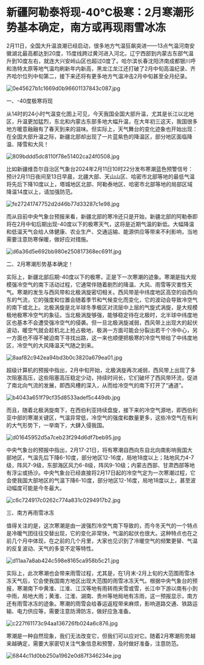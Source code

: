 # 新疆阿勒泰将现-40℃极寒：2月寒潮形势基本确定，南方或再现雨雪冰冻

2月11日，全国大升温浪潮已经启动，很多地方气温狂飙突进——13点气温河南安徽湖北最高都达到20度，15度线跨过黄河进入河北，辽宁西部到内蒙古东部气温升到10度左右，就连大兴安岭山区也超过0度了。哈尔滨长春沈阳济南成都银川呼和浩特太原等地气温均刷新年内新高，黑龙江龙江还打破了2月中旬高温纪录、齐齐哈尔位列中旬第二，接下来还将有更多地方气温冲击2月中旬甚至全月纪录。

![0e45627b1c1669d0b96601137843c087.jpg](https://raw.githubusercontent.com/qqhsx/qqnews_image/main/2024/02/12/新疆阿勒泰将现-40℃极寒：2月寒潮形势基本确定，南方或再现雨雪冰冻/0e45627b1c1669d0b96601137843c087.jpg)

一、-40度极寒将现

从14时的24小时气温变化图上可见，今天我国全国大部升温，尤其是长江以北地区，升温更加猛烈，东北和内蒙古东部多地大幅升温，在大年初三这天，我国很多地方暖意融融有了春天到来的滋味。但实际上，天气舞台的变化迹象也开始出现：在全国大部升温之际，新疆北部却出现了一片蓝紫色的降温区，部分地区面临降温、降雪和大风！

![809bddd5dc8110f78e51402ca24f0508.jpg](https://raw.githubusercontent.com/qqhsx/qqnews_image/main/2024/02/12/新疆阿勒泰将现-40℃极寒：2月寒潮形势基本确定，南方或再现雨雪冰冻/809bddd5dc8110f78e51402ca24f0508.jpg)

比如新疆维吾尔自治区气象台2024年2月11日10时22分发布寒潮蓝色预警信号：预计2月11日夜间至13日早晨，北疆大部、天山山区、哈密市北部等地的最低气温将先后下降10度以上，塔城地区北部、阿勒泰地区、哈密市北部等地的局部区域降温14度以上，请加强防范。

![fe27241747752d2d46b77d33287c1e98.jpg](https://raw.githubusercontent.com/qqhsx/qqnews_image/main/2024/02/12/新疆阿勒泰将现-40℃极寒：2月寒潮形势基本确定，南方或再现雨雪冰冻/fe27241747752d2d46b77d33287c1e98.jpg)

而从目前中央气象台预报来看，新疆北部的寒冷还只是开始，新疆北部的阿勒泰即将在2月中旬后期出现-40度以下的极寒天气，这将是近期气温的新低。大幅降温和低温天气会给人体健康、农业生产、交通运输、能源供应等带来不利影响，当地需要注意防寒保暖，做好应对措施。

![d6a36d5e692bb980e250817368ec691f.jpg](https://raw.githubusercontent.com/qqhsx/qqnews_image/main/2024/02/12/新疆阿勒泰将现-40℃极寒：2月寒潮形势基本确定，南方或再现雨雪冰冻/d6a36d5e692bb980e250817368ec691f.jpg)

二、2月寒潮形势基本确定！

实际上，新疆北部后期-40度以下的极寒，正是下一次寒潮的迹象。寒潮是指大规模强冷空气的南下活动过程，它通常伴随着剧烈的降温、大风、雨雪等灾害性天气。寒潮的发生与西风带和北极涡旋密切相关。西风带是中纬度地区高空的自西向东的气流，它的强度和位置会随着季节和气候变化而变化，它的波动会导致冷空气的南下或北上。北极涡旋是北半球冬季极区对流层中上层的气旋式涡旋，是大规模极地极寒冷空气的象征。当北极涡旋够强，能够稳定待在北极时，北半球中纬度地区也基本不会遭受强冷空气的侵袭。但一旦北极涡旋减弱，西风带上出现大的起伏波动，暖空气就会趁机北上抢占极地，极涡一方面可能会分裂出若干个冷中心，另一方面也不得不被迫南下寻找出路，这一来也顺便把极寒的冷空气带给了中纬度地区，冷空气的大风降温天气随之到来。

![8aaf82c942ea94bd3b0c3820a679ea01.jpg](https://raw.githubusercontent.com/qqhsx/qqnews_image/main/2024/02/12/新疆阿勒泰将现-40℃极寒：2月寒潮形势基本确定，南方或再现雨雪冰冻/8aaf82c942ea94bd3b0c3820a679ea01.jpg)

超级计算机的预报中指出，2月中旬开始，北极涡旋再次减弱，西风带上出现了多次阻塞高压，这些阻塞高压稳定少动，持续时间长，它们破坏了西风带环流，促进了南北向气流的发展，即西风槽的深入，从而给冷空气的南下打开了“通道”。

![b4043a651f79cf35d8533adef5c449db.jpg](https://raw.githubusercontent.com/qqhsx/qqnews_image/main/2024/02/12/新疆阿勒泰将现-40℃极寒：2月寒潮形势基本确定，南方或再现雨雪冰冻/b4043a651f79cf35d8533adef5c449db.jpg)

而且，随着北极涡旋南下，在西伯利亚持续盘旋，接下来的冷空气源地，即西伯利亚中部的寒潮关键区，气温异常低，冷空气的强度和数量更多，这些冷空气在有利的大气形势下，一举南下，大肆入侵我国。

![d01645952d5a7ceb23f294d6df7beb95.jpg](https://raw.githubusercontent.com/qqhsx/qqnews_image/main/2024/02/12/新疆阿勒泰将现-40℃极寒：2月寒潮形势基本确定，南方或再现雨雪冰冻/d01645952d5a7ceb23f294d6df7beb95.jpg)

中央气象台的预报中指出，2月17-21日，将有寒潮自西向东自北向南影响我国大部地区，气温先后下降6-10度，部分地区12-16度，局地18度以上；陆地风力4-7级，阵风7-9级，东部海区风力6-8级，阵风9-10级；内蒙古西部、甘肃西部等地有浮尘或扬沙。中央气象台已经直接将2月17日起的冷空气定为一次寒潮过程，它会使我国大部地区的气温下降6-10度，部分地区12-16度，局地18度以上，甚至波动幅度可能是今冬最大。

![c6c724917c0262c774a831c0294917b2.jpg](https://raw.githubusercontent.com/qqhsx/qqnews_image/main/2024/02/12/新疆阿勒泰将现-40℃极寒：2月寒潮形势基本确定，南方或再现雨雪冰冻/c6c724917c0262c774a831c0294917b2.jpg)

三、南方再雨雪冰冻

值得关注的是，这次寒潮是由一波强烈冷空气南下导致的，而今冬天气的一个特点是冷暖气团往往交替出现，它的变化非常快，气温的起伏也很大。这种特点也在之前几个月中体现，在之前的几个月里，大家也见识到了冷暖空气的频繁更替、气温的反复波动、天气的多变不定等特性。

![d11aa7a8ab424c598e8165ca958b5c21.jpg](https://raw.githubusercontent.com/qqhsx/qqnews_image/main/2024/02/12/新疆阿勒泰将现-40℃极寒：2月寒潮形势基本确定，南方或再现雨雪冰冻/d11aa7a8ab424c598e8165ca958b5c21.jpg)

实际上，此次寒潮也会带来雨雪过程，尤其是，在1月末-2月上旬的大范围雨雪冰冻天气后，它会使我国南方地区出现大范围的雨雪冰冻天气。根据中央气象台的预报，寒潮南下中黄淮、江淮、江汉等地有雨转雨夹雪或雪，长江中下游以南有小到中雨，局地大雨；黄淮、江淮、湖南、贵州等地局地有冻雨，这一预报显示，南方还有雨雪冰冻的迹象。寒潮的雨雪会给春运返程带来麻烦，影响道路交通、铁路运输、电力供应等，需要注意防滑防冻，做好应急准备。

![c227f61173c94aa136726fb024a6c876.jpg](https://raw.githubusercontent.com/qqhsx/qqnews_image/main/2024/02/12/新疆阿勒泰将现-40℃极寒：2月寒潮形势基本确定，南方或再现雨雪冰冻/c227f61173c94aa136726fb024a6c876.jpg)

寒潮是一种自然现象，我们无法改变它，但我们可以应对它。随着2月寒潮形势越来越确定，需要大家密切关注气象信息和预警，及时做好准备，注意防范。

![6844c11d0bb250a1962e0d87f346234e.jpg](https://raw.githubusercontent.com/qqhsx/qqnews_image/main/2024/02/12/新疆阿勒泰将现-40℃极寒：2月寒潮形势基本确定，南方或再现雨雪冰冻/6844c11d0bb250a1962e0d87f346234e.jpg)

